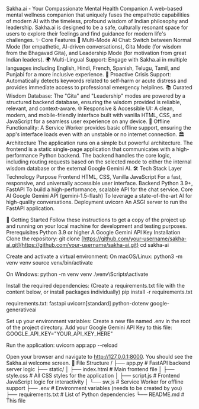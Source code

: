 Sakha.ai - Your Compassionate Mental Health Companion
A web-based mental wellness companion that uniquely fuses the empathetic capabilities of modern AI with the timeless, profound wisdom of Indian philosophy and leadership. Sakha.ai is designed to be a safe, culturally resonant space for users to explore their feelings and find guidance for modern life's challenges.
✨ Core Features
💬 Multi-Mode AI Chat: Switch between Normal Mode (for empathetic, AI-driven conversations), Gita Mode (for wisdom from the Bhagavad Gita), and Leadership Mode (for motivation from great Indian leaders).
🌍 Multi-Lingual Support: Engage with Sakha.ai in multiple languages including English, Hindi, French, Spanish, Telugu, Tamil, and Punjabi for a more inclusive experience.
🚨 Proactive Crisis Support: Automatically detects keywords related to self-harm or acute distress and provides immediate access to professional emergency helplines.
📚 Curated Wisdom Database: The "Gita" and "Leadership" modes are powered by a structured backend database, ensuring the wisdom provided is reliable, relevant, and context-aware.
🌐 Responsive & Accessible UI: A clean, modern, and mobile-friendly interface built with vanilla HTML, CSS, and JavaScript for a seamless user experience on any device.
🔌 Offline Functionality: A Service Worker provides basic offline support, ensuring the app's interface loads even with an unstable or no internet connection.
🏛️ Architecture
The application runs on a simple but powerful architecture. The frontend is a static single-page application that communicates with a high-performance Python backend. The backend handles the core logic, including routing requests based on the selected mode to either the internal wisdom database or the external Google Gemini AI.
🛠️ Tech Stack
Layer
Technology
Purpose
Frontend
HTML, CSS, Vanilla JavaScript
For a fast, responsive, and universally accessible user interface.
Backend
Python 3.9+, FastAPI
To build a high-performance, scalable API for the chat service.
Core AI
Google Gemini API (gemini-1.5-flash)
To leverage a state-of-the-art AI for high-quality conversations.
Deployment
uvicorn
An ASGI server to run the FastAPI application.

🚀 Getting Started
Follow these instructions to get a copy of the project up and running on your local machine for development and testing purposes.
Prerequisites
Python 3.9 or higher
A Google Gemini API Key
Installation
Clone the repository:
git clone [https://github.com/your-username/sakha-ai.git](https://github.com/your-username/sakha-ai.git)
cd sakha-ai


Create and activate a virtual environment:
On macOS/Linux:
python3 -m venv venv
source venv/bin/activate


On Windows:
python -m venv venv
.\venv\Scripts\activate


Install the required dependencies:
(Create a requirements.txt file with the content below, or install packages individually)
pip install -r requirements.txt

requirements.txt:
fastapi
uvicorn[standard]
python-dotenv
google-generativeai


Set up your environment variables:
Create a new file named .env in the root of the project directory.
Add your Google Gemini API Key to this file:
GOOGLE_API_KEY="YOUR_API_KEY_HERE"


Run the application:
uvicorn app:app --reload


Open your browser and navigate to http://127.0.0.1:8000. You should see the Sakha.ai welcome screen.
📁 File Structure
/
├── app.py              # FastAPI backend server logic
├── static/
│   ├── index.html      # Main frontend file
│   ├── style.css       # All CSS styles for the application
│   ├── script.js       # Frontend JavaScript logic for interactivity
│   └── sw.js           # Service Worker for offline support
├── .env                # Environment variables (needs to be created by you)
├── requirements.txt    # List of Python dependencies
└── README.md           # This file
